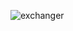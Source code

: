 ![exchanger](https://github.com/ynsizgen/easy-exchanger/assets/56311970/8934250e-b39b-4a35-9d1d-ba6a4c438801)
